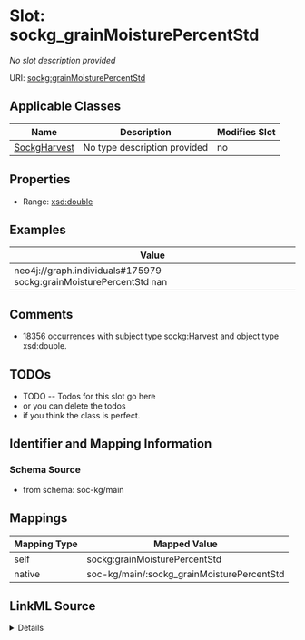 

# Slot: sockg_grainMoisturePercentStd


_No slot description provided_





URI: [sockg:grainMoisturePercentStd](http://www.semanticweb.org/sockg/ontologies/2024/0/soil-carbon-ontology/grainMoisturePercentStd)



<!-- no inheritance hierarchy -->





## Applicable Classes

| Name | Description | Modifies Slot |
| --- | --- | --- |
| [SockgHarvest](../classes/SockgHarvest.md) | No type description provided |  no  |







## Properties

* Range: [xsd:double](http://www.w3.org/2001/XMLSchema#double)






## Examples

| Value |
| --- |
| neo4j://graph.individuals#175979 sockg:grainMoisturePercentStd nan |

## Comments

* 18356 occurrences with subject type sockg:Harvest and object type xsd:double.

## TODOs

* TODO -- Todos for this slot go here
* or you can delete the todos
* if you think the class is perfect.

## Identifier and Mapping Information







### Schema Source


* from schema: soc-kg/main




## Mappings

| Mapping Type | Mapped Value |
| ---  | ---  |
| self | sockg:grainMoisturePercentStd |
| native | soc-kg/main/:sockg_grainMoisturePercentStd |




## LinkML Source

<details>
```yaml
name: sockg_grainMoisturePercentStd
description: No slot description provided
todos:
- TODO -- Todos for this slot go here
- or you can delete the todos
- if you think the class is perfect.
comments:
- 18356 occurrences with subject type sockg:Harvest and object type xsd:double.
examples:
- value: neo4j://graph.individuals#175979 sockg:grainMoisturePercentStd nan
from_schema: soc-kg/main
rank: 1000
slot_uri: sockg:grainMoisturePercentStd
alias: sockg_grainMoisturePercentStd
domain_of:
- sockg_Harvest
range: double

```
</details>